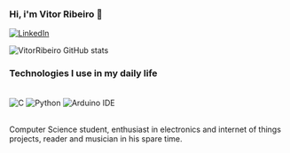 ### Hi, i'm Vitor Ribeiro 👋

[![LinkedIn](https://img.shields.io/badge/LinkedIn-0077B5?style=for-the-badge&logo=linkedin&logoColor=white)](https://www.linkedin.com/in/jo%C3%A3o-vitor-r-b79741239/)

![VitorRibeiro GitHub stats](https://github-readme-stats.vercel.app/api?username=dev-VitorRibeiro&show_icons=true&theme=cobalt)

### Technologies I use in my daily life
<div style="display: inline_block"><br/>
  <img align="center" alt="C" src="https://img.shields.io/badge/C-00599C?style=for-the-badge&logo=c&logoColor=white" />
  <img align="center" alt="Python" src="https://img.shields.io/badge/Python-14354C?style=for-the-badge&logo=python&logoColor=white" />
  <img align="center" alt="Arduino IDE" src="https://img.shields.io/badge/Arduino_IDE-00979D?style=for-the-badge&logo=arduino&logoColor=white" />
</div><br/>


Computer Science student, enthusiast in electronics and internet of things projects, reader and musician in his spare time.
